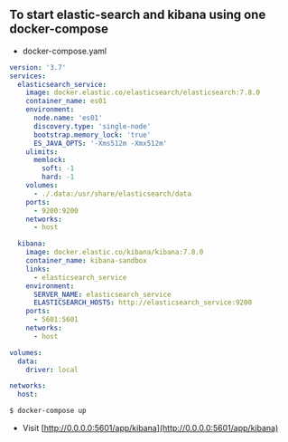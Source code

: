 ## To start elastic-search and kibana using one docker-compose

- docker-compose.yaml

```yaml
version: '3.7'
services:
  elasticsearch_service:
    image: docker.elastic.co/elasticsearch/elasticsearch:7.8.0
    container_name: es01
    environment:
      node.name: 'es01'
      discovery.type: 'single-node'
      bootstrap.memory_lock: 'true'
      ES_JAVA_OPTS: '-Xms512m -Xmx512m'
    ulimits:
      memlock:
        soft: -1
        hard: -1
    volumes:
      - ./.data:/usr/share/elasticsearch/data
    ports:
      - 9200:9200
    networks:
      - host

  kibana:
    image: docker.elastic.co/kibana/kibana:7.8.0
    container_name: kibana-sandbox
    links:
      - elasticsearch_service
    environment:
      SERVER_NAME: elasticsearch_service
      ELASTICSEARCH_HOSTS: http://elasticsearch_service:9200
    ports:
      - 5601:5601
    networks:
      - host

volumes:
  data:
    driver: local

networks:
  host:
```


```bash
$ docker-compose up

```

- Visit [http://0.0.0.0:5601/app/kibana](http://0.0.0.0:5601/app/kibana)